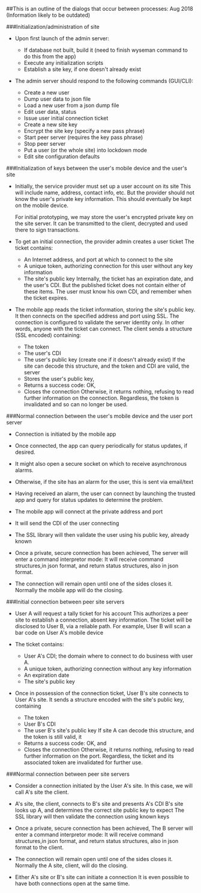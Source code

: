 ##This is an outline of the dialogs that occur between processes:
Aug 2018 (Information likely to be outdated)

###Initialization/administration of site
- Upon first launch of the admin server:
  - If database not built, build it (need to finish wyseman command to do this from the app)
  - Execute any initialization scripts
  - Establish a site key, if one doesn't already exist

- The admin server should respond to the following commands (GUI/CLI):
  - Create a new user
  - Dump user data to json file
  - Load a new user from a json dump file
  - Edit user data, status
  - Issue user initial connection ticket
  - Create a new site key
  - Encrypt the site key (specify a new pass phrase)
  - Start peer server (requires the key pass phrase)
  - Stop peer server
  - Put a user (or the whole site) into lockdown mode
  - Edit site configuration defaults

###Initialization of keys between the user's mobile device and the user's site
- Initially, the service provider must set up a user account on its site
  This will include name, address, contact info, etc.
  But the provider should not know the user's private key information.
  This should eventually be kept on the mobile device.
  
  For initial prototyping, we may store the user's encrypted private key on the site server.
  It can be transmitted to the client, decrypted and used there to sign transactions.

- To get an initial connection, the provider admin creates a user ticket
  The ticket contains:
  - An Internet address, and port at which to connect to the site
  - A unique token, authorizing connection for this user without any key information
  - The site's public key
  Internally, the ticket has an expiration date, and the user's CDI.
  But the published ticket does not contain either of these items.
  The user must know his own CDI, and remember when the ticket expires.

- The mobile app reads the ticket information, storing the site's public key.
  It then connects on the specified address and port using SSL.
  The connection is configured to validate the server identity only.
  In other words, anyone with the ticket can connect.
  The client sends a structure (SSL encoded) containing:
    - The token
    - The user's CDI
    - The user's public key (create one if it doesn't already exist)
  If the site can decode this structure, and the token and CDI are valid, the server
    - Stores the user's public key,
    - Returns a success code: OK,
    - Closes the connection
  Otherwise, it returns nothing, refusing to read further information on the connection.
  Regardless, the token is invalidated and so can no longer be used.

###Normal connection between the user's mobile device and the user port server
- Connection is initiated by the mobile app
- Once connected, the app can query periodically for status updates, if desired.
- It might also open a secure socket on which to receive asynchronous alarms.
- Otherwise, if the site has an alarm for the user, this is sent via email/text
- Having received an alarm, the user can connect by launching the trusted app
  and query for status updates to determine the problem.

- The mobile app will connect at the private address and port
- It will send the CDI of the user connecting
- The SSL library will then validate the user using his public key, already known

- Once a private, secure connection has been achieved, 
  The server will enter a command interpretor mode:
  It will receive command structures,in json format, and
  return status structures, also in json format.

- The connection will remain open until one of the sides closes it.
  Normally the mobile app will do the closing.

###Initial connection between peer site servers
- User A will request a tally ticket for his account
  This authorizes a peer site to establish a connection, absent key information.
  The ticket will be disclosed to User B, via a reliable path.
  For example, User B will scan a bar code on User A's mobile device

- The ticket contains:
  - User A's CDI; the domain where to connect to do business with user A.
  - A unique token, authorizing connection without any key information
  - An expiration date
  - The site's public key

- Once in possession of the connection ticket,
  User B's site connects to User A's site.
  It sends a structure encoded with the site's public key, containing
    - The token
    - User B's CDI
    - The user B's site's public key
  If site A can decode this structure, and the token is still valid, it
    - Returns a success code: OK, and
    - Closes the connection
  Otherwise, it returns nothing, refusing to read further information on the port.
  Regardless, the ticket and its associated token are invalidated for further use.

###Normal connection between peer site servers
- Consider a connection initiated by the User A's site.
  In this case, we will call A's site the client.

- A's site, the client, connects to B's site and presents A's CDI
  B's site looks up A, and determines the correct site public key to expect
  The SSL library will then validate the connection using known keys

- Once a private, secure connection has been achieved, 
  The B server will enter a command interpretor mode:
  It will receive command structures,in json format, and
  return status structures, also in json format to the client.

- The connection will remain open until one of the sides closes it.
  Normally the A site, client, will do the closing.

- Either A's site or B's site can initiate a connection
  It is even possible to have both connections open at the same time.
  
